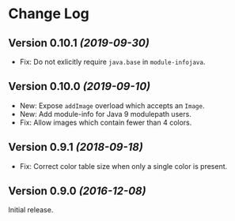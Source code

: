 Change Log
==========

Version 0.10.1 *(2019-09-30)*
-----------------------------

 * Fix: Do not exlicitly require `java.base` in `module-infojava`.


Version 0.10.0 *(2019-09-10)*
-----------------------------

 * New: Expose `addImage` overload which accepts an `Image`.
 * New: Add module-info for Java 9 modulepath users.
 * Fix: Allow images which contain fewer than 4 colors.


Version 0.9.1 *(2018-09-18)*
----------------------------

 * Fix: Correct color table size when only a single color is present.


Version 0.9.0 *(2016-12-08)*
----------------------------

Initial release.
